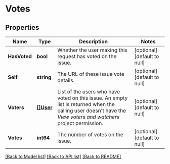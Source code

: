 # Votes

## Properties
Name | Type | Description | Notes
------------ | ------------- | ------------- | -------------
**HasVoted** | **bool** | Whether the user making this request has voted on the issue. | [optional] [default to null]
**Self** | **string** | The URL of these issue vote details. | [optional] [default to null]
**Voters** | [**[]User**](User.md) | List of the users who have voted on this issue. An empty list is returned when the calling user doesn&#x27;t have the *View voters and watchers* project permission. | [optional] [default to null]
**Votes** | **int64** | The number of votes on the issue. | [optional] [default to null]

[[Back to Model list]](../README.md#documentation-for-models) [[Back to API list]](../README.md#documentation-for-api-endpoints) [[Back to README]](../README.md)

